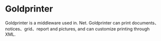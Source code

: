 # Goldprinter
Goldprinter is a middleware used in. Net. Goldprinter can print documents、notices、grid、report and pictures, and can customize printing through XML. 
